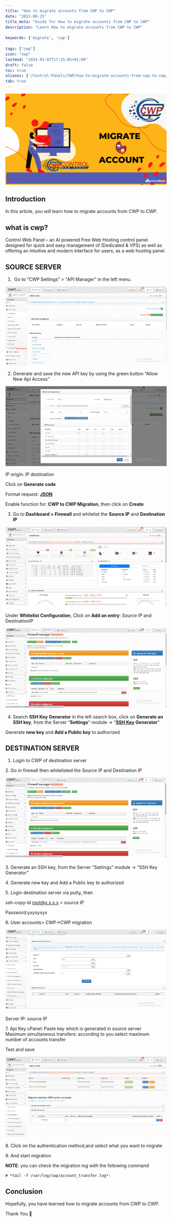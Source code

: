 ```yaml
---
title: "How to migrate accounts from CWP to CWP"
date: "2022-08-25"
title_meta: "Guide for How to migrate accounts from CWP to CWP"
description: "Learn How to migrate accounts from CWP to CWP"

keywords: ['migrate', 'cwp']

tags: ["cwp"]
icon: "cwp"
lastmod: "2024-03-07T17:25:05+01:00"
draft: false
toc: true
aliases: ['/Control-Panels/CWP/how-to-migrate-accounts-from-cwp-to-cwp/']
tab: true
---
```


![How to migrate accounts from CWP to CWP](images/How-to-migrate-accounts-from-CWP-to-CWP-3-1024x576.png)

## Introduction

In this article, you will learn how to migrate accounts from CWP to CWP.

## **what is cwp?**

Control Web Panel – an AI powered Free Web Hosting control panel designed for quick and easy management of (Dedicated & VPS) as well as offering an intuitive and modern interface for users, as a web hosting panel.

## **SOURCE SERVER**

1.  Go to “CWP Settings” > "API Manager” in the left menu.

![](images/api.png)

2. Generate and save the new API key by using the green button “Allow New Api Access”

![](images/select.png)

IP origin: IP destination

Click on **Generate code**

Format request: [**JSON**](https://en.wikipedia.org/wiki/JSON)

Enable function for: **CWP to CWP Migration**, then click on **Create**

3. Go to **Dashboard > Firewall** and whitelist the **Source IP** and **Destination IP**

![](images/desti.png)

Under **Whitelist Configuration**, Click on **Add an entry**: Source IP and DestinationIP

![](images/white.png)

4. Search **SSH Key Generator** in the left search box, click on **Generate an SSH key**, from the Server “**Settings**” module -> “**[SSH Key](https://utho.com/docs/tutorial/how-to-access-a-server-through-password-less-authentication/) Generator**”

Generate **new key** and **Add a Public key** to authorized

## **DESTINATION SERVER**

1. Login to CWP of destination server

2\. Go in firewall then whitelisted the Source IP and Destination IP

![](images/white1.png)

3\. Generate an SSH key, from the Server “Settings” module -> “SSH Key Generator”

4\. Generate new key and Add a Public key to authorized

5\. Login destination server via putty, then

ssh-copy-id root@x.x.x.x > source IP

Password:yxyxyxyx

6\. User accounts> CWP->CWP migration

![](images/migration.png)

Server IP: source IP

7\. Api Key cPanel: Paste key which is generated in source server  
Maximum simultaneous transfers: according to you select maximum number of accounts transfer

Test and save

![](images/save.png)

8\. Click on the authentication method,and select what you want to migrate

9\. And start migration

**NOTE**: you can check the migration log with the following command

```
# *tail -f /var/log/cwp/account_transfer.log*-
```

## Conclusion

Hopefully, you have learned how to migrate accounts from CWP to CWP.

Thank You 🙂
